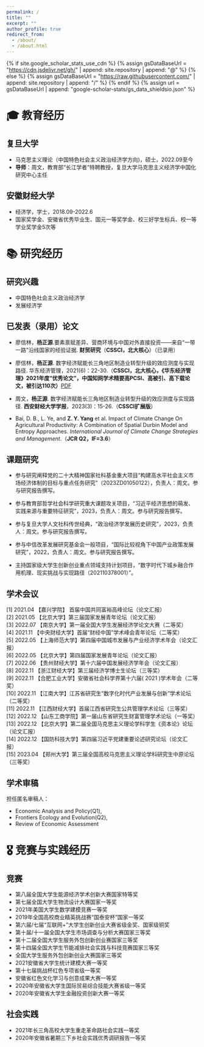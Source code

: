 ```yaml
---
permalink: /
title: ""
excerpt: ""
author_profile: true
redirect_from: 
  - /about/
  - /about.html
---
```


{% if site.google_scholar_stats_use_cdn %}
{% assign gsDataBaseUrl = "https://cdn.jsdelivr.net/gh/" | append: site.repository | append: "@" %}
{% else %}
{% assign gsDataBaseUrl = "https://raw.githubusercontent.com/" | append: site.repository | append: "/" %}
{% endif %}
{% assign url = gsDataBaseUrl | append: "google-scholar-stats/gs_data_shieldsio.json" %}


<span class='anchor' id='about-me'></span>

# 🎓 教育经历

## 复旦大学
- 马克思主义理论（中国特色社会主义政治经济学方向)，硕士，2022.09至今
- **导师**：周文，教育部“长江学者”特聘教授，复旦大学马克思主义经济学中国化研究中心主任

## 安徽财经大学
- 经济学，学士，2018.09-2022.6
- 国家奖学金、安徽省优秀毕业生、国元一等奖学金、校三好学生标兵、校一等学业奖学金5次等

# 📚 研究经历

## 研究兴趣
- 中国特色社会主义政治经济学
- 发展经济学

## 已发表（录用）论文
- 廖信林，**杨正源**.要素禀赋差异、营商环境与中国对外直接投资——来自“一带一路”沿线国家的经验证据. **财贸研究**（**CSSCI，北大核心**）（已录用）

- 廖信林，**杨正源**. 数字经济赋能长三角地区制造业转型升级的效应测度与实现路径. 华东经济管理，2021(6)：22-30.（**CSSCI，北大核心，《华东经济管理》2021年度“优秀论文”，中国知网学术精要高PCSI、高被引、高下载论文，被引达110次）**[PDF](https://github.com/git-zyyang/git-zyyang.github.io/blob/main/_pages/%E6%95%B0%E5%AD%97%E7%BB%8F%E6%B5%8E%E8%B5%8B%E8%83%BD%E9%95%BF%E4%B8%89%E8%A7%92%E5%9C%B0%E5%8C%BA%E5%88%B6%E9%80%A0%E4%B8%9A%E8%BD%AC%E5%9E%8B%E5%8D%87%E7%BA%A7%E7%9A%84%E6%95%88%E5%BA%94%E6%B5%8B%E5%BA%A6%E4%B8%8E%E5%AE%9E%E7%8E%B0%E8%B7%AF%E5%BE%84%E7%A0%94%E7%A9%B6.pdf)

  
- 周文，**杨正源**. 数字经济赋能长三角地区制造业转型升级的效应测度与实现路径. **西安财经大学学报**，2023(3)：15-26.（**CSSCI扩展版**）

- Bai, D. B., L. Ye, and **Z. Y. Yang** et al. Impact of Climate Change On Agricultural Productivity: A Combination of Spatial Durbin Model and Entropy Approaches. *International Journal of Climate Change Strategies and Management*.（**JCR Q2，IF=3.6**）



## 课题研究
- 参与研究阐释党的二十大精神国家社科基金重大项目“构建高水平社会主义市场经济体制的目标与重点任务研究”（2023ZD01050122），负责人：周文。参与研究报告撰写。<br>
  
- 参与教育部哲学社会科学研究重大课题攻关项目，“习近平经济思想的萌发、实践来源与重要特征研究”，2023，负责人：周文。参与研究报告撰写。<br>

- 参与复旦大学人文社科传世经典，“政治经济学发展历史研究”，2023，负责人：周文。参与研究报告撰写。 <br>

- 参与中信改革发展研究基金会一般项目，“国际比较视角下中国产业政策发展研究”，2022，负责人：周文。参与研究报告撰写。 <br>

- 主持国家级大学生创新创业重点领域支持计划项目，“数字时代下城乡融合作用机理、现实挑战与实现路径（202110378001）”。<br>

## 学术会议
[1] 2021.04 【嘉兴学院】 首届中国共同富裕高峰论坛（论文汇报）<br>
[2] 2021.05 【北京大学】第三届国家发展青年论坛（论文汇报）<br>
[3] 2022.07 【南京大学】第一届全国大学生发展经济学论文大赛（二等奖）<br>
[4] 2021.11 【中央财经大学】首届“财经中国”学术峰会青年论坛（二等奖）<br>
[5] 2022.05 【上海师范大学】第四届中国城市发展与产业经济学术年会（论文汇报）<br>
[6] 2022.05 【北京大学】第四届国家发展青年论坛（论文汇报）<br>
[7] 2022.06 【贵州财经大学】第十六届中国发展经济学年会（论文汇报）<br>
[8] 2022.11 【浙江财经大学】第三届经济学博士生论坛（三等奖）<br>
[9] 2022.11 【合肥工业大学】安徽省社会科学界第十六届( 2021 )学术年会（二等奖）<br>
[10] 2022.11 【江南大学】江苏省研究生“数字化时代产业发展与创新”学术论坛（二等奖）<br>
[11] 2022.11 【江西财经大学】首届江西省研究生公共管理学术论坛（三等奖）<br>
[12] 2022.12 【山东工商学院】第一届山东省研究生财富管理学术论坛（一等奖）<br>
[13] 2022.12 【北京大学】第二届全国马克思主义理论学科学生《资本论》论坛（论文汇报）<br>
[14] 2022.12 【国防科技大学】第四届习近平党建重要论述研究论坛（论文汇报）<br>
[15] 2023.04 【郑州大学】第三届全国高校马克思主义理论学科研究生中原论坛（三等奖）<br>


## 学术审稿
担任匿名审稿人：
- Economic Analysis and Policy(Q1), 
- Frontiers Ecology and Evolution(Q2), 
- Review of Economic Assessment



# 🎖 竞赛与实践经历
## 竞赛
- 第八届全国大学生能源经济学术创新大赛国家特等奖
- 第七届全国大学生物流设计大赛国家一等奖
- 2021年美国大学生数学建模竞赛一等奖
- 2019年全国高校商业精英挑战赛“国泰安杯”国家一等奖
- 第六届/七届“互联网+”大学生创新创业大赛省级金奖、国家级铜奖
- 第十届/十一届全国大学生市场调查与分析大赛国家三等奖
- 第十二届全国大学生服务外包创新创业赛国家三等奖
- 第十四届全国大学生节能减排社会实践与科技竞赛国家三等奖
- 全国大学生服务外包创新创业大赛国家三等奖
- 2021安徽省大学生统计建模大赛一等奖
- 第十七届挑战杯红色专项省级一等奖
- 安徽省红色文化学习与创意成果大赛一等奖
- 2020年安徽省大学生国际贸易综合技能大赛省级一等奖
- 2020年安徽省大学生金融投资创新大赛一等奖

## 社会实践
- 2021年长三角高校大学生重走革命路社会实践一等奖
- 2020年安徽省暑期三下乡社会实践优秀调研报告一等奖













